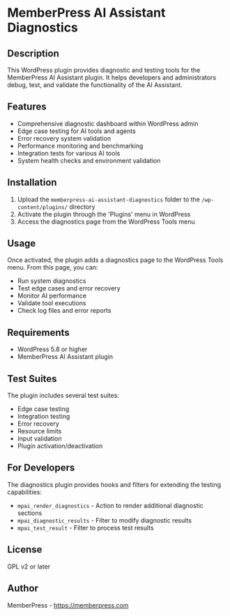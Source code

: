 # MemberPress AI Assistant Diagnostics

## Description
This WordPress plugin provides diagnostic and testing tools for the MemberPress AI Assistant plugin. It helps developers and administrators debug, test, and validate the functionality of the AI Assistant.

## Features
- Comprehensive diagnostic dashboard within WordPress admin
- Edge case testing for AI tools and agents
- Error recovery system validation
- Performance monitoring and benchmarking
- Integration tests for various AI tools
- System health checks and environment validation

## Installation
1. Upload the `memberpress-ai-assistant-diagnostics` folder to the `/wp-content/plugins/` directory
2. Activate the plugin through the 'Plugins' menu in WordPress
3. Access the diagnostics page from the WordPress Tools menu

## Usage
Once activated, the plugin adds a diagnostics page to the WordPress Tools menu. From this page, you can:

- Run system diagnostics
- Test edge cases and error recovery
- Monitor AI performance
- Validate tool executions
- Check log files and error reports

## Requirements
- WordPress 5.8 or higher
- MemberPress AI Assistant plugin

## Test Suites
The plugin includes several test suites:
- Edge case testing
- Integration testing
- Error recovery
- Resource limits
- Input validation
- Plugin activation/deactivation

## For Developers
The diagnostics plugin provides hooks and filters for extending the testing capabilities:
- `mpai_render_diagnostics` - Action to render additional diagnostic sections
- `mpai_diagnostic_results` - Filter to modify diagnostic results
- `mpai_test_result` - Filter to process test results

## License
GPL v2 or later

## Author
MemberPress - https://memberpress.com